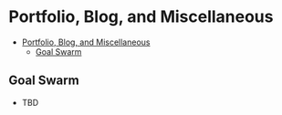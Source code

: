 # Portfolio, Blog, and Miscellaneous

- [Portfolio, Blog, and Miscellaneous](#portfolio-blog-and-miscellaneous)
  - [Goal Swarm](#goal-swarm)

## Goal Swarm

- TBD
